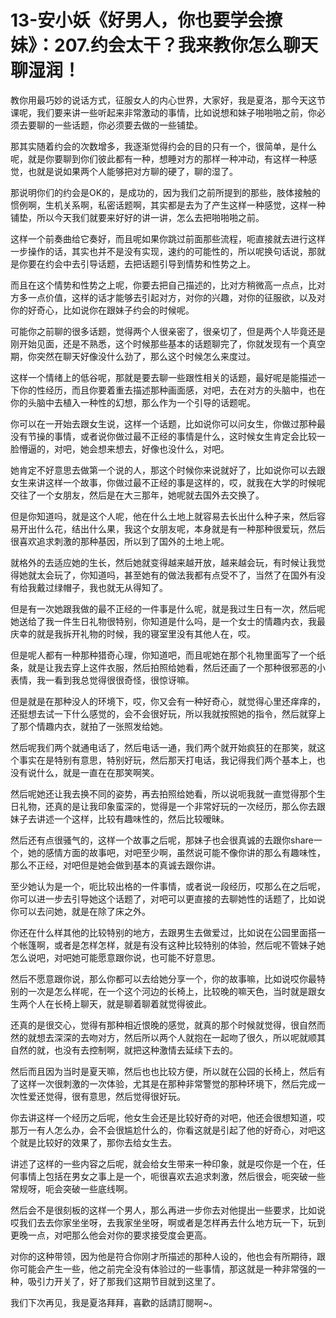 # 13-安小妖《好男人，你也要学会撩妹》：207.约会太干？我来教你怎么聊天聊湿润！

教你用最巧妙的说话方式，征服女人的内心世界，大家好，我是夏洛，那今天这节课呢，我们要来讲一些听起来非常激动的事情，比如说想和妹子啪啪啪之前，你必须去要聊的一些话题，你必须要去做的一些铺垫。

那其实随着约会的次数增多，我逐渐觉得约会的目的只有一个，很简单，是什么呢，就是你要聊到你们彼此都有一种，想睡对方的那样一种冲动，有这样一种感觉，也就是说如果两个人能够把对方聊的硬了，聊的湿了。

那说明你们的约会是OK的，是成功的，因为我们之前所提到的那些，肢体接触的惯例啊，生机关系啊，私密话题啊，其实都是去为了产生这样一种感觉，这样一种铺垫，所以今天我们就要来好好的讲一讲，怎么去把啪啪啪之前。

这样一个前奏曲给它奏好，而且呢如果你跳过前面那些流程，呃直接就去进行这样一步操作的话，其实也并不是没有实现，速约的可能性的，所以呢换句话说，那就是你要在约会中去引导话题，去把话题引导到情势和性势之上。

而且在这个情势和性势之上呢，你要去把自己描述的，比对方稍微高一点点，比对方多一点价值，这样的话才能够去引起对方，对你的兴趣，对你的征服欲，以及对你的好奇心，比如说你在跟妹子约会的时候呢。

可能你之前聊的很多话题，觉得两个人很亲密了，很亲切了，但是两个人毕竟还是刚开始见面，还是不熟悉，这个时候那些基本的话题聊完了，你就发现有一个真空期，你突然在聊天好像没什么劲了，那么这个时候怎么来度过。

这样一个情绪上的低谷呢，那就是要去聊一些跟性相关的话题，最好呢是能描述一下你的性经历，而且你要着重去描述那种画面感，对吧，去在对方的头脑中，也在你的头脑中去植入一种性的幻想，那么作为一个引导的话题呢。

你可以在一开始去跟女生说，这样一个话题，比如说你可以问女生，你做过那种最没有节操的事情，或者说你做过最不正经的事情是什么，这时候女生肯定会比较一脸懵逼的，对吧，她会想来想去，好像也没什么，对吧。

她肯定不好意思去做第一个说的人，那这个时候你来说就好了，比如说你可以去跟女生来讲这样一个故事，你做过最不正经的事是这样的，哎，就我在大学的时候呢交往了一个女朋友，然后是在大三那年，她呢就去国外去交换了。

但是你知道吗，就是这个人呢，他在什么土地上就容易去长出什么种子来，然后容易开出什么花，结出什么果，我这个女朋友呢，本身就是有一种那种很爱玩，然后很喜欢追求刺激的那种基因，所以到了国外的土地上呢。

就格外的去适应她的生长，然后她就变得越来越开放，越来越会玩，有时候让我觉得她就太会玩了，你知道吗，甚至她有的做法我都有点受不了，当然了在国外有没有给我戴过绿帽子，我也就无从得知了。

但是有一次她跟我做的最不正经的一件事是什么呢，就是我过生日有一次，然后呢她送给了我一件生日礼物很特别，你知道是什么吗，是一个女士的情趣内衣，我最庆幸的就是我拆开礼物的时候，我的寝室里没有其他人在，哎。

但是呢人都有一种那种猎奇心理，你知道吧，而且呢她在那个礼物里面写了一个纸条，就是让我去穿上这件衣服，然后拍照给她看，然后还画了一个那种很邪恶的小表情，我一看到我总觉得很很奇怪，很惊讶嘛。

但是就是在那种没人的环境下，哎，你又会有一种好奇心，就觉得心里还痒痒的，还挺想去试一下什么感觉的，会不会很好玩，所以我就按照她的指令，然后就穿上了那个情趣内衣，就拍了一张照发给她。

然后呢我们两个就通电话了，然后电话一通，我们两个就开始疯狂的在那笑，就这个事实在是特别有意思，特别好玩，然后那天打电话，我记得我们两个基本上，也没有说什么，就是一直在在那笑啊笑。

然后呢她还让我去换不同的姿势，再去拍照给她看，所以说呃我就一直觉得那个生日礼物，还真的是让我印象蛮深的，觉得是一个非常好玩的一次经历，那么你去跟妹子去讲述一个这样，比较有趣味性的，然后比较暧昧。

然后还有点很骚气的，这样一个故事之后呢，那妹子也会很真诚的去跟你share一个，她的感情方面的故事吧，对吧至少啊，虽然说可能不像你讲的那么有趣味性，那么不正经，对吧但是她会做到基本的真诚去跟你讲。

至少她认为是一个，呃比较出格的一件事情，或者说一段经历，哎那么在之后呢，你可以进一步去引导她这个话题了，对吧可以更直接的去聊她性的话题了，比如说你可以去问她，就是在除了床之外。

你还在什么样其他的比较特别的地方，去跟男生去做爱过，比如说在公园里面搭一个帐篷啊，或者是怎样怎样，就是有没有这种比较特别的体验，然后呢不管妹子她怎么说吧，对吧她可能愿意跟你说，也可能不好意思。

然后不愿意跟你说，那么你都可以去给她分享一个，你的故事嘛，比如说哎你最特别的一次是怎么样呢，在一个这个河边的长椅上，比较晚的嘛天色，当时就是跟女生两个人在长椅上聊天，就是聊着聊着就觉得彼此。

还真的是很交心，觉得有那种相近恨晚的感觉，就真的那个时候就觉得，很自然而然的就想去深深的去吻对方，然后所以两个人就抱在一起吻了很久，所以呢就顺其自然的就，也没有去控制啊，就把这种激情去延续下去的。

然后而且因为当时是夏天嘛，然后也也比较方便，所以就在公园的长椅上，然后有了这样一次很刺激的一次体验，尤其是在那种非常警觉的那种环境下，然后完成一次性爱还觉得，很有意思，然后觉得很好玩。

你去讲这样一个经历之后呢，他女生会还是比较好奇的对吧，他还会很想知道，哎那万一有人怎么办，会不会很尴尬什么的，你看这就是引起了他的好奇心，对吧这个就是比较好的效果了，那你去给女生去。

讲述了这样的一些内容之后呢，就会给女生带来一种印象，就是哎你是一个在，任何事情上包括在男女之事上是一个，呃很喜欢去追求刺激，然后很会，呃突破一些常规呀，呃会突破一些底线啊。

然后会不是很刻板的这样一个男人，那么再进一步你去对他提出一些要求，比如说哎我们去去你家坐坐呀，去我家坐坐呀，啊或者是怎样再去什么地方玩一下，玩到更晚一点，对吧那么他会对你的要求接受度会更高。

对你的这种带领，因为他是符合你刚才所描述的那种人设的，他也会有所期待，跟你可能会产生一些，他之前完全没有体验过的一些事情，那这就是一种非常强的一种，吸引力开关了，好了那我们这期节目就到这里了。

我们下次再见，我是夏洛拜拜，喜歡的話請訂閱啊~。